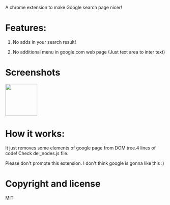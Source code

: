 A chrome extension to make Google search page nicer!

Features:
=
   1) No adds in your search result!
   
   2) No additional menu in google.com web page (Just text area to inter text)

Screenshots
=

<img src="https://github.com/HadiAsiaie/Google_UI_Improvment/tree/master/screenshots/Google.png" width="100px">


How it works:
=
  It just removes some elements of google page from DOM tree.4 lines of code! Check del_nodes.js file.
  
   
Please don't promote this extension. I don't think google is gonna like this :)

Copyright and license
=
MIT
